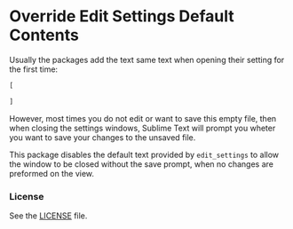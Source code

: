 
# Override Edit Settings Default Contents

Usually the packages add the text same text when opening their setting for the first time:
```javascript
[

]
```

However, most times you do not edit or want to save this empty file, then when closing the
settings windows, Sublime Text will prompt you wheter you want to save your changes to the
unsaved file.

This package disables the default text provided by `edit_settings` to allow the window to
be closed without the save prompt, when no changes are preformed on the view.


### License

See the [LICENSE](LICENSE) file.


